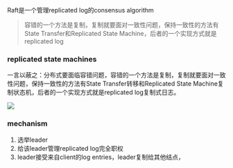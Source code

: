 Raft是一个管理replicated log的consensus algorithm
>容错的一个方法是复制，复制就要面对一致性问题，保持一致性的方法有State Transfer和Replicated State Machine，后者的一个实现方式就是replicated log

### replicated state machines

一言以蔽之：分布式要面临容错问题，容错的一个方法是复制，复制就要面对一致性问题，保持一致性的方法有State Transfer转移和Replicated State Machine复制状态机，后者的一个实现方式就是replicated log复制式日志。

![](https://cdn.jsdelivr.net/gh/zweix123/CS-notes@master/resource/Distributed-System/Consensus/复制式状态机架构.png)

### mechanism

1. 选举leader
2. 给该leader管理replicated log完全职权
3. leader接受来自client的log entries，leader复制给其他结点，